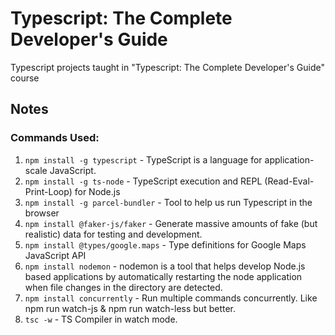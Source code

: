 # Typescript: The Complete Developer's Guide

Typescript projects taught in "Typescript: The Complete Developer's Guide" course

## Notes

### Commands Used:

1. `npm install -g typescript` - TypeScript is a language for application-scale JavaScript.
2. `npm install -g ts-node` - TypeScript execution and REPL (Read-Eval-Print-Loop) for Node.js
3. `npm install -g parcel-bundler` - Tool to help us run Typescript in the browser
4. `npm install @faker-js/faker` - Generate massive amounts of fake (but realistic) data for testing and development.
5. `npm install @types/google.maps` - Type definitions for Google Maps JavaScript API
6. `npm install nodemon` - nodemon is a tool that helps develop Node.js based applications by automatically restarting the node application when file changes in the directory are detected.
7. `npm install concurrently` - Run multiple commands concurrently. Like npm run watch-js & npm run watch-less but better.
8. `tsc -w` - TS Compiler in watch mode.
